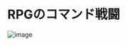 # RPGのコマンド戦闘

![image](https://github.com/yuuka83/RPGCommandBattle/assets/66520685/15aed85b-be81-456c-b7ac-3a4f35356ad4)
